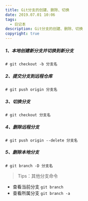 ```yaml
---
title: Git分支的创建、删除、切换
date: 2019.07.01 10:06
tags:
  - 日记本
description: Git分支的创建、删除、切换
copyright: true
---
```

##### 1、本地创建新分支并切换到新分支
```shell
# git checkout -b 分支名
```
#####  2、提交分支到远程仓库
```shell
# git push origin 分支名
```
#####  3、切换分支
```shell
# git checkout 分支名
```
<!--more-->
##### 4、删除远程分支
```shell
# git push origin --delete 分支名
```
##### 5、删除本地分支
```shell
# git branch -D 分支名
```

> Tips：其他分支命令

- 查看当前分支 `git branch`
- 查看所属分支 `git branch -a`
